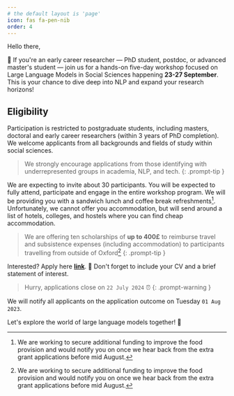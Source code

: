 ```yaml
---
# the default layout is 'page'
icon: fas fa-pen-nib
order: 4
---
```


Hello there,

👀 If you're an early career researcher — PhD student, postdoc, or advanced master's student — join us for a hands-on five-day workshop focused on Large Language Models in Social Sciences happening **23-27 September**. This is your chance to dive deep into NLP and expand your research horizons!

## Eligibility
Participation is restricted to postgraduate students, including masters, doctoral and early career researchers (within 3 years of PhD completion). We welcome applicants from all backgrounds and fields of study within social sciences.

> We strongly encourage applications from those identifying with underrepresented groups in academia, NLP, and tech.
{: .prompt-tip }

We are expecting to invite about 30 participants. You will be expected to fully attend, participate and engage in the entire workshop program. We will be providing you with a sandwich lunch and coffee break refreshments[^footnote]. Unfortunately, we cannot offer you accommodation, but will send around a list of hotels, colleges, and hostels where you can find cheap accommodation. 

> We are offering ten scholarships of **up to 400£** to reimburse travel and subsistence expenses (including accommodation) to participants travelling from outside of Oxford[^footnote]
{: .prompt-tip }

Interested? Apply here [**link**](https://forms.gle/bFCMEm7ZGu9weA6f9). 💼 Don't forget to include your CV and a brief statement of interest.  
> Hurry, applications close on `22 July 2024` ⏰
{: .prompt-warning }

We will notify all applicants on the application outcome on Tuesday `01 Aug 2023`.

Let's explore the world of large language models together! 🎉

[^footnote]: We are working to secure additional funding to improve the food provision and would notify you on once we hear back from the extra grant applications before mid August.   
[^footnote]: We might provide additional travel grants if additional funding becomes available. All grant recipients will be notified together with the main notification on participation application.  